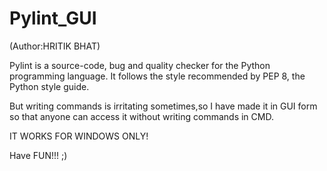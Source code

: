 # Pylint_GUI
(Author:HRITIK BHAT)

Pylint is a source-code, bug and quality checker for the Python programming language. It follows the style recommended by PEP 8, the Python style guide.

But writing commands is irritating sometimes,so I have made it in GUI form so that anyone can access it without writing commands in CMD.

IT WORKS FOR WINDOWS ONLY!

Have FUN!!! ;)
